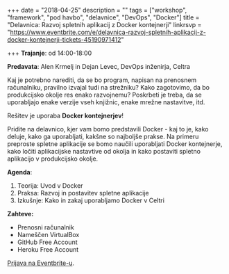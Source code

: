 +++
date = "2018-04-25"
description = ""
tags = ["workshop", "framework", "pod havbo", "delavnice", "DevOps", "Docker"]
title = "Delavnica: Razvoj spletnih aplikacij z Docker kontejnerji"
linkrsvp = "https://www.eventbrite.com/e/delavnica-razvoj-spletnih-aplikacij-z-docker-kontejnerji-tickets-45190971412"

+++
**Trajanje**: od 14:00-18:00

**Predavata**: Alen Krmelj in Dejan Levec, DevOps inženirja, Celtra

Kaj je potrebno narediti, da se bo program, napisan na prenosnem računalniku,
pravilno izvajal tudi na strežniku? Kako zagotovimo, da bo produkcijsko okolje
res enako razvojnemu? Poskrbeti je treba, da se uporabljajo enake verzije vseh knjižnic,
enake mrežne nastavitve, itd.

Rešitev je uporaba **Docker kontejnerjev**!

Pridite na delavnico, kjer vam bomo predstavili Docker - kaj to je, kako deluje, kako ga uporabljati,
kakšne so najboljše prakse. Na primeru preproste spletne aplikacije
se bomo naučili uporabljati Docker kontejnerje, kako ločiti aplikacijske
nastavtive od okolja in kako postaviti spletno aplikacijo v produkcijsko okolje.

<!--more-->

**Agenda**:

1. Teorija: Uvod v Docker
2. Praksa: Razvoj in postavitev spletne aplikacije
3. Izkušnje: Kako in zakaj uporabljamo Docker v Celtri

**Zahteve:**

- Prenosni računalnik
- Nameščen VirtualBox
- GitHub Free Account
- Heroku Free Account

[Prijava na Eventbrite-u](https://www.eventbrite.com/e/delavnica-razvoj-spletnih-aplikacij-z-docker-kontejnerji-tickets-45190971412).
